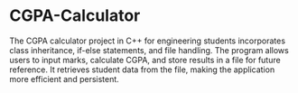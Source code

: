 # CGPA-Calculator
The CGPA calculator project in C++ for engineering students incorporates class inheritance, if-else statements, and file handling. The program allows users to input marks, calculate CGPA, and store results in a file for future reference. It retrieves student data from the file, making the application more efficient and persistent.
